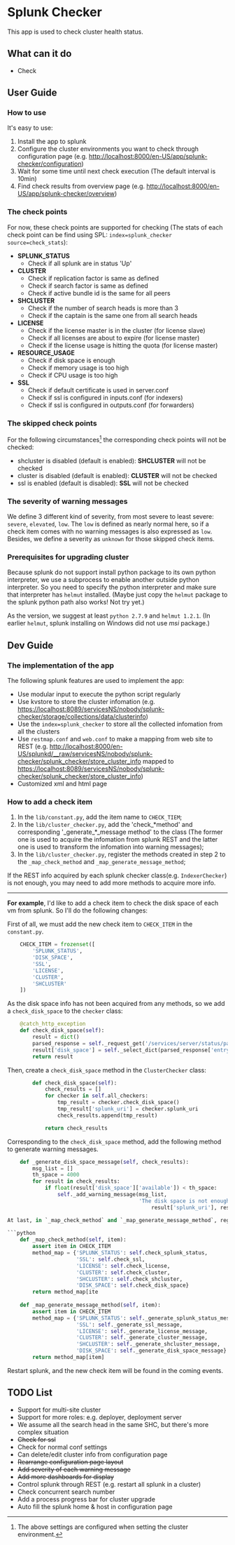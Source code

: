 # Splunk Checker
This app is used to check cluster health status.
## What can it do
- Check

## User Guide

### How to use
It's easy to use:

1. Install the app to splunk
2. Configure the cluster environments you want to check through configuration page (e.g. <http://localhost:8000/en-US/app/splunk-checker/configuration>)
3. Wait for some time until next check execution (The default interval is 10min)
4. Find check results from overview page (e.g. <http://localhost:8000/en-US/app/splunk-checker/overview>)

### The check points
For now, these check points are supported for checking (The stats of each check point can be find using SPL: `index=splunk_checker source=check_stats`):

- **SPLUNK_STATUS** 
	- Check if all splunk are in status 'Up'
- **CLUSTER**
	- Check if replication factor is same as defined
	- Check if search factor is same as defined
	- Check if active bundle id is the same for all peers
- **SHCLUSTER**
	- Check if the number of search heads is more than 3
	- Check if the captain is the same one from all search heads
- **LICENSE**
	- Check if the license master is in the cluster (for license slave)
	- Check if all licenses are about to expire (for license master)
	- Check if the license usage is hitting the quota (for license master)
- **RESOURCE_USAGE**
	- Check if disk space is enough
	- Check if memory usage is too high
	- Check if CPU usage is too high
- **SSL**
	- Check if default certificate is used in server.conf
	- Check if ssl is configured in inputs.conf (for indexers)
	- Check if ssl is configured in outputs.conf (for forwarders)

### The skipped check points
For the following circumstances[^1] the corresponding check points will not be checked:

- shcluster is disabled (default is enabled): **SHCLUSTER** will not be checked
- cluster is disabled (default is enabled): **CLUSTER** will not be checked
- ssl is enabled (default is disabled): **SSL** will not be checked

[^1]:The above settings are configured when setting the cluster environment.

### The severity of warning messages
We define 3 different kind of severity, from most severe to least severe: `severe`, `elevated`, `low`. The `low` is defined as nearly normal here, so if a check item comes with no warning messages is also expressed as `low`. Besides, we define a severity as `unknown` for those skipped check items.

### Prerequisites for upgrading cluster
Because splunk do not support install python package to its own python interpreter, we use a subprocess to enable another outside python interpreter. So you need to specify the python interpreter and make sure that interpreter has `helmut` installed. (Maybe just copy the `helmut` package to the splunk python path also works! Not try yet.)

As the version, we suggest at least `python 2.7.9` and `helmut 1.2.1`. (In earlier `helmut`, splunk installing on Windows did not use *msi* package.)

## Dev Guide

### The implementation of the app
The following splunk features are used to implement the app:

- Use modular input to execute the python script regularly
- Use kvstore to store the cluster infomation (e.g. <https://localhost:8089/servicesNS/nobody/splunk-checker/storage/collections/data/clusterinfo>)
- Use the `index=splunk_checker` to store all the collected infomation from all the clusters
- Use `restmap.conf` and `web.conf` to make a mapping from web site to REST (e.g. <http://localhost:8000/en-US/splunkd/__raw/servicesNS/nobody/splunk-checker/splunk_checker/store_cluster_info> mapped to <https://localhost:8089/servicesNS/nobody/splunk-checker/splunk_checker/store_cluster_info>)
- Customized xml and html page

### How to add a check item
1. In the `lib/constant.py`, add the item name to `CHECK_TIEM`;
2. In the `lib/cluster_checker.py`, add the 'check\_\*method' and corresponding '\_generate\_*_message method' to the class (The former one is used to acquire the infomation from splunk REST and the latter one is used to transform the infomation into warning messages);
3. In the `lib/cluster_checker.py`, register the methods created in step 2 to the `_map_check_method` and `_map_generate_message_method`;

If the REST info acquired by each splunk checker class(e.g. `IndexerChecker`) is not enough, you may need to add more methods to acquire more info.

---

**For example**, I'd like to add a check item to check the disk space of each vm from splunk. So I'll do the following changes:

First of all, we must add the new check item to `CHECK_ITEM` in the `constant.py`.

```python
	CHECK_ITEM = frozenset([
    	'SPLUNK_STATUS',
    	'DISK_SPACE',
    	'SSL',
    	'LICENSE',
    	'CLUSTER',
    	'SHCLUSTER'
	])
```

As the disk space info has not been acquired from any methods, so we add a `check_disk_space` to the `checker` class:

```python
	@catch_http_exception
    def check_disk_space(self):
        result = dict()
        parsed_response = self._request_get('/services/server/status/partitions-space')
        result['disk_space'] = self._select_dict(parsed_response['entry'][0]['content'], ['available', 'capacity'])
        return result
```

Then, create a `check_disk_space` method in the `ClusterChecker` class:

```python
	    def check_disk_space(self):
        	check_results = []
        	for checker in self.all_checkers:
            	tmp_result = checker.check_disk_space()
            	tmp_result['splunk_uri'] = checker.splunk_uri
            	check_results.append(tmp_result)

        	return check_results
```

Corresponding to the `check_disk_space` method, add the following method to generate warning messages.

```python
    def _generate_disk_space_message(self, check_results):
        msg_list = []
        th_space = 4000
        for result in check_results:
            if float(result['disk_space']['available']) < th_space:
                self._add_warning_message(msg_list,
                                          'The disk space is not enough on [{0}]! Only {1}Mb avaliable.'.format(
                                              result['splunk_uri'], result['disk_space']['available']), Severity.SEVERE)                                                                                         ```

At last, in `_map_check_method` and `_map_generate_message_method`, register the new added methods to the method map.
	
```python 	
	def _map_check_method(self, item):
        assert item in CHECK_ITEM
        method_map = {'SPLUNK_STATUS': self.check_splunk_status,
                      'SSL': self.check_ssl,
                      'LICENSE': self.check_license,
                      'CLUSTER': self.check_cluster,
                      'SHCLUSTER': self.check_shcluster,
                      'DISK_SPACE': self.check_disk_space}
        return method_map[ite
  
    def _map_generate_message_method(self, item):
        assert item in CHECK_ITEM
        method_map = {'SPLUNK_STATUS': self._generate_splunk_status_message,
                      'SSL': self._generate_ssl_message,
                      'LICENSE': self._generate_license_message,
                      'CLUSTER': self._generate_cluster_message,
                      'SHCLUSTER': self._generate_shcluster_message,
                      'DISK_SPACE': self._generate_disk_space_message}
        return method_map[item]
```

Restart splunk, and the new check item will be found in the coming events.

## TODO List

- Support for multi-site cluster
- Support for more roles: e.g. deployer, deployment server
- We assume all the search head in the same SHC, but there's more complex situation
- ~~Check for ssl~~
- Check for normal conf settings
- Can delete/edit cluster info from configuration page
- ~~Rearrange configuration page layout~~
- ~~Add severity of each warning message~~
- ~~Add more dashboards for display~~
- Control splunk through REST (e.g. restart all splunk in a cluster)
- Check concurrent search number
- Add a process progress bar for cluster upgrade
- Auto fill the splunk home & host in configuration page